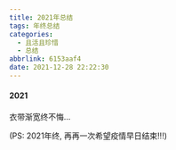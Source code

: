 ```yaml
---
title: 2021年总结
tags: 年终总结
categories:
  - 且活且珍惜
  - 总结
abbrlink: 6153aaf4
date: 2021-12-28 22:22:30
---
```

#### 2021

衣带渐宽终不悔...

(PS: 2021年终, 再再一次希望疫情早日结束!!!)


